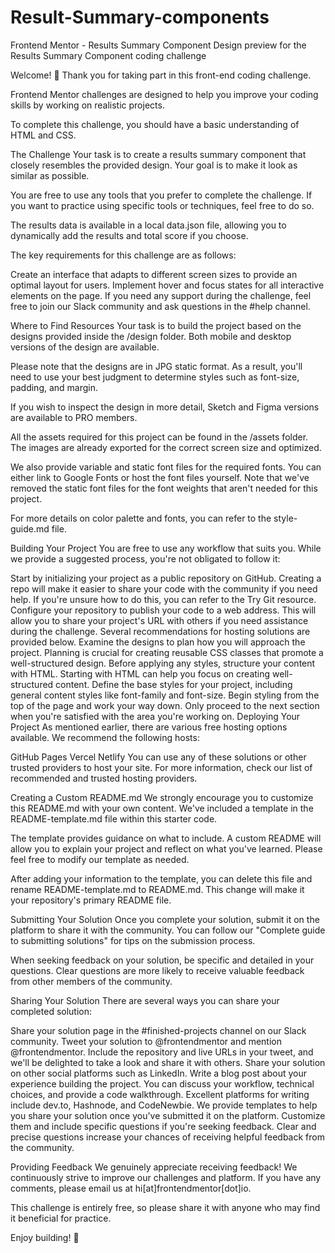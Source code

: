 # Result-Summary-components
Frontend Mentor - Results Summary Component
Design preview for the Results Summary Component coding challenge

Welcome! 👋
Thank you for taking part in this front-end coding challenge.

Frontend Mentor challenges are designed to help you improve your coding skills by working on realistic projects.

To complete this challenge, you should have a basic understanding of HTML and CSS.

The Challenge
Your task is to create a results summary component that closely resembles the provided design. Your goal is to make it look as similar as possible.

You are free to use any tools that you prefer to complete the challenge. If you want to practice using specific tools or techniques, feel free to do so.

The results data is available in a local data.json file, allowing you to dynamically add the results and total score if you choose.

The key requirements for this challenge are as follows:

Create an interface that adapts to different screen sizes to provide an optimal layout for users.
Implement hover and focus states for all interactive elements on the page.
If you need any support during the challenge, feel free to join our Slack community and ask questions in the #help channel.

Where to Find Resources
Your task is to build the project based on the designs provided inside the /design folder. Both mobile and desktop versions of the design are available.

Please note that the designs are in JPG static format. As a result, you'll need to use your best judgment to determine styles such as font-size, padding, and margin.

If you wish to inspect the design in more detail, Sketch and Figma versions are available to PRO members.

All the assets required for this project can be found in the /assets folder. The images are already exported for the correct screen size and optimized.

We also provide variable and static font files for the required fonts. You can either link to Google Fonts or host the font files yourself. Note that we've removed the static font files for the font weights that aren't needed for this project.

For more details on color palette and fonts, you can refer to the style-guide.md file.

Building Your Project
You are free to use any workflow that suits you. While we provide a suggested process, you're not obligated to follow it:

Start by initializing your project as a public repository on GitHub. Creating a repo will make it easier to share your code with the community if you need help. If you're unsure how to do this, you can refer to the Try Git resource.
Configure your repository to publish your code to a web address. This will allow you to share your project's URL with others if you need assistance during the challenge. Several recommendations for hosting solutions are provided below.
Examine the designs to plan how you will approach the project. Planning is crucial for creating reusable CSS classes that promote a well-structured design.
Before applying any styles, structure your content with HTML. Starting with HTML can help you focus on creating well-structured content.
Define the base styles for your project, including general content styles like font-family and font-size.
Begin styling from the top of the page and work your way down. Only proceed to the next section when you're satisfied with the area you're working on.
Deploying Your Project
As mentioned earlier, there are various free hosting options available. We recommend the following hosts:

GitHub Pages
Vercel
Netlify
You can use any of these solutions or other trusted providers to host your site. For more information, check our list of recommended and trusted hosting providers.

Creating a Custom README.md
We strongly encourage you to customize this README.md with your own content. We've included a template in the README-template.md file within this starter code.

The template provides guidance on what to include. A custom README will allow you to explain your project and reflect on what you've learned. Please feel free to modify our template as needed.

After adding your information to the template, you can delete this file and rename README-template.md to README.md. This change will make it your repository's primary README file.

Submitting Your Solution
Once you complete your solution, submit it on the platform to share it with the community. You can follow our "Complete guide to submitting solutions" for tips on the submission process.

When seeking feedback on your solution, be specific and detailed in your questions. Clear questions are more likely to receive valuable feedback from other members of the community.

Sharing Your Solution
There are several ways you can share your completed solution:

Share your solution page in the #finished-projects channel on our Slack community.
Tweet your solution to @frontendmentor and mention @frontendmentor. Include the repository and live URLs in your tweet, and we'll be delighted to take a look and share it with others.
Share your solution on other social platforms such as LinkedIn.
Write a blog post about your experience building the project. You can discuss your workflow, technical choices, and provide a code walkthrough. Excellent platforms for writing include dev.to, Hashnode, and CodeNewbie.
We provide templates to help you share your solution once you've submitted it on the platform. Customize them and include specific questions if you're seeking feedback. Clear and precise questions increase your chances of receiving helpful feedback from the community.

Providing Feedback
We genuinely appreciate receiving feedback! We continuously strive to improve our challenges and platform. If you have any comments, please email us at hi[at]frontendmentor[dot]io.

This challenge is entirely free, so please share it with anyone who may find it beneficial for practice.

Enjoy building! 🚀